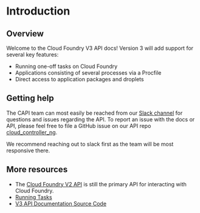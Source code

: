 # Introduction

## Overview

Welcome to the Cloud Foundry V3 API docs! Version 3 will add support for several
key features:

* Running one-off tasks on Cloud Foundry
* Applications consisting of several processes via a Procfile
* Direct access to application packages and droplets

## Getting help
The CAPI team can most easily be reached from our [Slack channel](https://cloudfoundry.slack.com/messages/capi/) for
questions and issues regarding the API. To report an issue with the docs or API, please feel free to file a GitHub
issue on our API repo [cloud_controller_ng](https://github.com/cloudfoundry/cloud_controller_ng).

We recommend reaching out to slack first as the team will be most responsive there.


## More resources

* The [Cloud Foundry V2 API](http://apidocs.cloudfoundry.org/) is still the primary API for interacting with Cloud Foundry.
* [Running Tasks](https://docs.cloudfoundry.org/devguide/using-tasks.html)
* [V3 API Documentation Source Code](https://github.com/cloudfoundry/cloud_controller_ng/tree/master/docs/v3)
